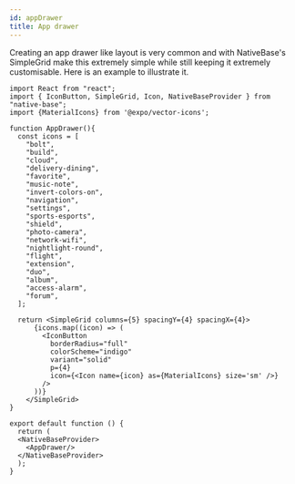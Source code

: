 ```yaml
---
id: appDrawer
title: App drawer
---
```


Creating an app drawer like layout is very common and with NativeBase's SimpleGrid make this extremely simple while still keeping it extremely customisable. Here is an example to illustrate it.

```SnackPlayer name=AppDrawer
import React from "react";
import { IconButton, SimpleGrid, Icon, NativeBaseProvider } from "native-base";
import {MaterialIcons} from '@expo/vector-icons';

function AppDrawer(){
  const icons = [
    "bolt",
    "build",
    "cloud",
    "delivery-dining",
    "favorite",
    "music-note",
    "invert-colors-on",
    "navigation",
    "settings",
    "sports-esports",
    "shield",
    "photo-camera",
    "network-wifi",
    "nightlight-round",
    "flight",
    "extension",
    "duo",
    "album",
    "access-alarm",
    "forum",
  ];

  return <SimpleGrid columns={5} spacingY={4} spacingX={4}>
      {icons.map((icon) => (
        <IconButton
          borderRadius="full"
          colorScheme="indigo"
          variant="solid"
          p={4}
          icon={<Icon name={icon} as={MaterialIcons} size='sm' />}
        />
      ))}
    </SimpleGrid>
}

export default function () {
  return (
  <NativeBaseProvider>
    <AppDrawer/>
  </NativeBaseProvider>
  );
}
```

